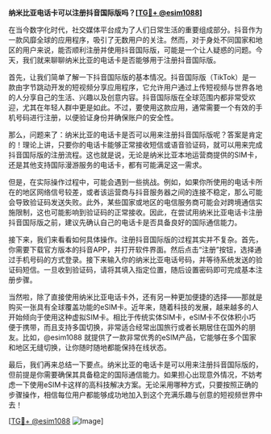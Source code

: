 **纳米比亚电话卡可以注册抖音国际版吗？[[TG💪+ @esim1088](https://t.me/s/esim1088)]**

在当今数字化时代，社交媒体平台成为了人们日常生活的重要组成部分。抖音作为一款风靡全球的应用程序，吸引了无数用户的关注。然而，对于身处不同国家和地区的用户来说，能否顺利注册并使用抖音国际版，可能是一个让人疑惑的问题。今天，我们就来聊聊纳米比亚的电话卡是否能够用于注册抖音国际版。

首先，让我们简单了解一下抖音国际版的基本情况。抖音国际版（TikTok）是一款由字节跳动开发的短视频分享应用程序，它允许用户通过上传短视频与世界各地的人分享自己的生活、兴趣以及创意内容。抖音国际版在全球范围内都非常受欢迎，尤其在年轻人群中更是如此。不过，要使用这款应用，通常需要一个有效的手机号码进行注册，以便验证身份并确保账户的安全性。

那么，问题来了：纳米比亚的电话卡是否可以用来注册抖音国际版呢？答案是肯定的！理论上讲，只要你的电话卡能够正常接收短信或语音验证码，就可以用来完成抖音国际版的注册流程。这也就是说，无论是纳米比亚本地运营商提供的SIM卡，还是其他支持国际漫游服务的电话卡，都有可能满足这一需求。

但是，在实际操作过程中，可能会遇到一些挑战。例如，如果你所使用的电话卡所在的地区网络信号较差，或者该运营商与抖音服务器之间的连接不稳定，那么可能会导致验证码发送失败。此外，某些国家或地区的电信服务商可能会对跨境通信实施限制，这也可能影响到验证码的正常接收。因此，在尝试用纳米比亚电话卡注册抖音国际版之前，建议先确认自己的电话卡是否具备良好的国际通信能力。

接下来，我们来看看如何具体操作。注册抖音国际版的过程其实并不复杂。首先，你需要下载官方版本的抖音APP，并打开软件界面。然后点击“注册”按钮，选择通过手机号码的方式登录。接下来输入你的纳米比亚电话号码，并等待系统发送的验证码短信。一旦收到验证码，请将其填入指定位置，随后设置密码即可完成基本注册步骤。

当然啦，除了直接使用纳米比亚电话卡外，还有另一种更加便捷的选择——那就是购买一张具有全球覆盖功能的eSIM卡。近年来，随着科技的发展，越来越多的人开始倾向于使用这种虚拟SIM卡。相比于传统实体SIM卡，eSIM卡不仅体积小巧便于携带，而且支持多国切换，非常适合经常出国旅行或者长期居住在国外的朋友。比如，@esim1088 就提供了一款非常优秀的eSIM产品，它能够在多个国家和地区无缝切换，让你随时随地都能保持在线状态。

最后，我们再来总结一下要点。纳米比亚的电话卡是可以用来注册抖音国际版的，但前提是你需要确保其具备稳定的国际通信能力。如果担心出现意外情况，不妨考虑一下使用eSIM卡这样的高科技解决方案。无论采用哪种方式，只要按照正确的步骤操作，相信每位用户都能够成功地加入到这个充满乐趣与创意的短视频世界中去！

[[TG💪+ @esim1088](https://t.me/s/esim1088) ![Image](https://i.postimg.cc/4NQfJmqS/Snipaste-2025-05-13-00-14-12.png)]